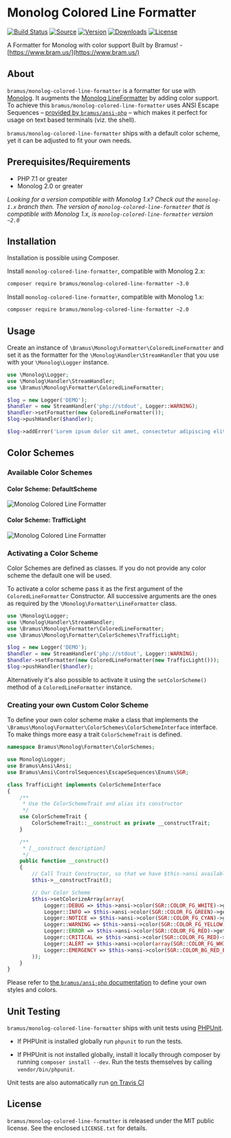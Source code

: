 # Monolog Colored Line Formatter

[![Build Status](https://img.shields.io/travis/bramus/monolog-colored-line-formatter.svg?style=flat-square)](http://travis-ci.org/bramus/monolog-colored-line-formatter) [![Source](http://img.shields.io/badge/source-bramus/monolog--colored--line--formatter-blue.svg?style=flat-square)](https://github.com/bramus/monolog-colored-line-formatter) [![Version](https://img.shields.io/packagist/v/bramus/monolog-colored-line-formatter.svg?style=flat-square)](https://packagist.org/packages/bramus/monolog-colored-line-formatter) [![Downloads](https://img.shields.io/packagist/dt/bramus/monolog-colored-line-formatter.svg?style=flat-square)](https://packagist.org/packages/bramus/monolog-colored-line-formatter/stats) [![License](https://img.shields.io/packagist/l/bramus/monolog-colored-line-formatter.svg?style=flat-square)](https://github.com/bramus/monolog-colored-line-formatter/blob/master/LICENSE.txt)

A Formatter for Monolog with color support
Built by Bramus! - [https://www.bram.us/](https://www.bram.us/)

## About

`bramus/monolog-colored-line-formatter` is a formatter for use with [Monolog](https://github.com/Seldaek/monolog). It augments the [Monolog LineFormatter](https://github.com/Seldaek/monolog/blob/master/src/Monolog/Formatter/LineFormatter.php) by adding color support. To achieve this `bramus/monolog-colored-line-formatter` uses ANSI Escape Sequences – [provided by `bramus/ansi-php`](https://github.com/bramus/ansi-php) – which makes it perfect for usage on text based terminals (viz. the shell).

`bramus/monolog-colored-line-formatter` ships with a default color scheme, yet it can be adjusted to fit your own needs.

## Prerequisites/Requirements

- PHP 7.1 or greater
- Monolog 2.0 or greater

_Looking for a version compatible with Monolog 1.x? Check out the `monolog-1.x` branch then. The version of `monolog-colored-line-formatter` that is compatible with Monolog 1.x, is `monolog-colored-line-formatter` version `~2.0`_

## Installation

Installation is possible using Composer.

Install `monolog-colored-line-formatter`, compatible with Monolog 2.x:

```bash
composer require bramus/monolog-colored-line-formatter ~3.0
```

Install `monolog-colored-line-formatter`, compatible with Monolog 1.x:

```bash
composer require bramus/monolog-colored-line-formatter ~2.0
```

## Usage

Create an instance of `\Bramus\Monolog\Formatter\ColoredLineFormatter` and set it as the formatter for the `\Monolog\Handler\StreamHandler` that you use with your `\Monolog\Logger` instance.

```php
use \Monolog\Logger;
use \Monolog\Handler\StreamHandler;
use \Bramus\Monolog\Formatter\ColoredLineFormatter;

$log = new Logger('DEMO');
$handler = new StreamHandler('php://stdout', Logger::WARNING);
$handler->setFormatter(new ColoredLineFormatter());
$log->pushHandler($handler);

$log->addError('Lorem ipsum dolor sit amet, consectetur adipiscing elit.');
```

## Color Schemes

### Available Color Schemes

#### Color Scheme: DefaultScheme

![Monolog Colored Line Formatter](https://user-images.githubusercontent.com/11269635/28756233-c9f63abe-756a-11e7-883f-a084f35c55e7.gif)

#### Color Scheme: TrafficLight

![Monolog Colored Line Formatter](https://user-images.githubusercontent.com/11269635/28756238-df0a5598-756a-11e7-929a-201bef89e6a2.gif)

### Activating a Color Scheme

Color Schemes are defined as classes. If you do not provide any color scheme the default one will be used.

To activate a color scheme pass it as the first argument of the `ColoredLineFormatter` Constructor. All successive arguments are the ones as required by the `\Monolog\Formatter\LineFormatter` class.

```php
use \Monolog\Logger;
use \Monolog\Handler\StreamHandler;
use \Bramus\Monolog\Formatter\ColoredLineFormatter;
use \Bramus\Monolog\Formatter\ColorSchemes\TrafficLight;

$log = new Logger('DEMO');
$handler = new StreamHandler('php://stdout', Logger::WARNING);
$handler->setFormatter(new ColoredLineFormatter(new TrafficLight()));
$log->pushHandler($handler);
```

Alternatively it's also possible to activate it using the `setColorScheme()` method of a `ColoredLineFormatter` instance.

### Creating your own Custom Color Scheme

To define your own color scheme make a class that implements the `\Bramus\Monolog\Formatter\ColorSchemes\ColorSchemeInterface` interface. To make things more easy a trait `ColorSchemeTrait` is defined.

```php
namespace Bramus\Monolog\Formatter\ColorSchemes;

use Monolog\Logger;
use Bramus\Ansi\Ansi;
use Bramus\Ansi\ControlSequences\EscapeSequences\Enums\SGR;

class TrafficLight implements ColorSchemeInterface
{
    /**
     * Use the ColorSchemeTrait and alias its constructor
     */
    use ColorSchemeTrait {
        ColorSchemeTrait::__construct as private __constructTrait;
    }

    /**
     * [__construct description]
     */
    public function __construct()
    {
        // Call Trait Constructor, so that we have $this->ansi available
        $this->__constructTrait();

        // Our Color Scheme
        $this->setColorizeArray(array(
            Logger::DEBUG => $this->ansi->color(SGR::COLOR_FG_WHITE)->get(),
            Logger::INFO => $this->ansi->color(SGR::COLOR_FG_GREEN)->get(),
            Logger::NOTICE => $this->ansi->color(SGR::COLOR_FG_CYAN)->get(),
            Logger::WARNING => $this->ansi->color(SGR::COLOR_FG_YELLOW)->get(),
            Logger::ERROR => $this->ansi->color(SGR::COLOR_FG_RED)->get(),
            Logger::CRITICAL => $this->ansi->color(SGR::COLOR_FG_RED)->underline()->get(),
            Logger::ALERT => $this->ansi->color(array(SGR::COLOR_FG_WHITE, SGR::COLOR_BG_RED_BRIGHT))->get(),
            Logger::EMERGENCY => $this->ansi->color(SGR::COLOR_BG_RED_BRIGHT)->blink()->color(SGR::COLOR_FG_WHITE)->get(),
        ));
    }
}
```

Please refer to [the `bramus/ansi-php` documentation](https://github.com/bramus/ansi-php) to define your own styles and colors.

## Unit Testing

`bramus/monolog-colored-line-formatter` ships with unit tests using [PHPUnit](https://github.com/sebastianbergmann/phpunit/).

- If PHPUnit is installed globally run `phpunit` to run the tests.

- If PHPUnit is not installed globally, install it locally through composer by running `composer install --dev`. Run the tests themselves by calling `vendor/bin/phpunit`.

Unit tests are also automatically run [on Travis CI](http://travis-ci.org/bramus/monolog-colored-line-formatter)

## License

`bramus/monolog-colored-line-formatter` is released under the MIT public license. See the enclosed `LICENSE.txt` for details.
